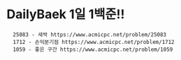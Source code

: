 # DailyBaek 1일 1백준!!


      25083 - 새싹 https://www.acmicpc.net/problem/25083  
      1712 - 손익분기점 https://www.acmicpc.net/problem/1712  
      1059 - 좋은 구간 https://www.acmicpc.net/problem/1059  
